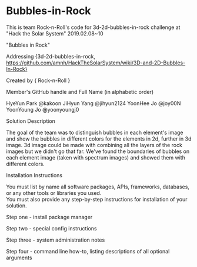 # Bubbles-in-Rock
This is team Rock-n-Roll's code for 3d-2d-bubbles-in-rock challenge at "Hack the Solar System" 2019.02.08~10

"Bubbles in Rock"

Addressing {3d-2d-bubbles-in-rock, https://github.com/amnh/HackTheSolarSystem/wiki/3D-and-2D-Bubbles-In-Rock} 


Created by { Rock-n-Roll }  


Member's GitHub handle and Full Name (in alphabetic order) 

  HyeYun Park @kakoon JiHyun Yang @jihyun2124 YoonHee Jo @joy00N YoonYoung Jo @yoonyoungj0 
  

Solution Description 

  The goal of the team was to distinguish bubbles in each element's image and show the bubbles in different colors for the elements in 2d, further in 3d image. 3d image could be made with combining all the layers of the rock images but we didn't go that far. We've found the boundaries of bubbles on each element image (taken with spectrum images) and showed them with different colors.  



Installation Instructions 

You must list by name all software packages, APIs, frameworks, databases, or any other tools or libraries you used.  
You must also provide any step-by-step instructions for installation of your solution.  

Step one - install package manager 

Step two - special config instructions 

Step three - system administration notes 

Step four - command line how-to, listing descriptions of all optional arguments
